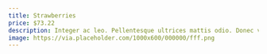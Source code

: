 ```yaml
---
title: Strawberries
price: $73.22
description: Integer ac leo. Pellentesque ultrices mattis odio. Donec vitae nisi.
image: https://via.placeholder.com/1000x600/000000/fff.png
---
```

